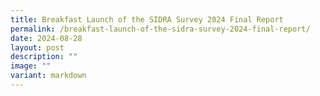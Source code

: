 ```yaml
---
title: Breakfast Launch of the SIDRA Survey 2024 Final Report
permalink: /breakfast-launch-of-the-sidra-survey-2024-final-report/
date: 2024-08-28
layout: post
description: ""
image: ""
variant: markdown
---
```

